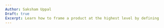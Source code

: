```yaml
---
Author: Saksham Uppal
Draft: true
Excerpt: Learn how to frame a product at the highest level by defining the product vision, strategy, principles, and success metrics.
---
```

